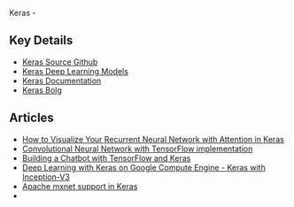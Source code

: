 Keras - 

## Key Details ##
 - [Keras Source Github](https://github.com/fchollet/keras)
 - [Keras Deep Learning Models](https://github.com/fchollet/deep-learning-models)
 - [Keras Documentation](https://keras.io/)
 - [Keras Bolg](https://blog.keras.io/)
  
## Articles ##
 - [How to Visualize Your Recurrent Neural Network with Attention in Keras](https://medium.com/datalogue/attention-in-keras-1892773a4f22)
 - [Convolutional Neural Network with TensorFlow implementation](https://medium.com/@harshsinghal726/building-a-convolutional-neural-network-in-python-with-tensorflow-d251c3ca8117)
 - [Building a Chatbot with TensorFlow and Keras](https://medium.com/@Altoros/building-a-chatbot-with-tensorflow-and-keras-d2f7e0c9c2f9)
 - [Deep Learning with Keras on Google Compute Engine - Keras with Inception-V3](https://medium.com/google-cloud/keras-inception-v3-on-google-compute-engine-a54918b0058)
 - [Apache mxnet support in Keras](https://medium.com/@julsimon/apache-mxnet-support-in-keras-83de7dec46e5)
 - []()
 
